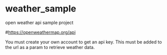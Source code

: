 # weather_sample
open weather api sample project

#https://openweathermap.org/api

You must create your own account to get an api key. This must be added to the url as a param to retrieve weather data.
